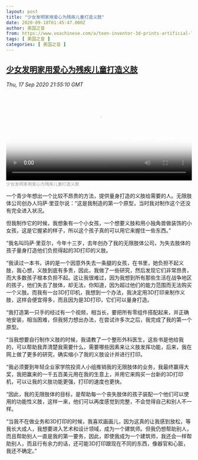 ```yaml
---
layout: post
title: "少女发明家用爱心为残疾儿童打造义肢"
date: 2020-09-18T01:45:47.000Z
author: 美国之音
from: https://www.voachinese.com/a/teen-inventor-3d-prints-artificial-limbs-20200917/5587766.html
tags: [ 美国之音 ]
categories: [ 美国之音 ]
---
```

<!--1600393547000-->
[少女发明家用爱心为残疾儿童打造义肢](https://www.voachinese.com/a/teen-inventor-3d-prints-artificial-limbs-20200917/5587766.html)
------

<div>
<div><i>Thu, 17 Sep 2020 21:55:10 GMT</i></div><video poster="https://images.weserv.nl?url=gdb.voanews.com/32d18c7a-504d-4749-aee3-e2729fb4236c_tv_r1_s_w900.jpg" src="https://av.voanews.com/Videoroot/Pangeavideo/2020/09/3/32/32d18c7a-504d-4749-aee3-e2729fb4236c_240p.mp4" style="width:100%" controls></video><div><small style="color: #999;">少女发明家用爱心为残疾儿童打造义肢</small></div><p>一个青少年想出一个比较不昂贵的方法，提供量身打造的义肢给需要的人。无限肢体公司创办人玛萨·里亚尔说：“这是我制造的第一个原型，当时我对制作这个还没有完全进入状况。</p><p>但我制作它的时候，我想象有一个小女孩，一个想要义肢和用小独角兽做装饰的小女孩，这是它握紧的样子，所以这个孩子真的可以用它来握住一些东西。”</p><p>“我名叫玛萨·里亚尔，今年十三岁，去年创办了我的无限肢体公司，为失去肢体的孩子量身打造他们负担得起的3D打印的义肢。</p><p>“我读过一本书，讲的是一个因意外失去一条腿的女孩，在书里，她负担不起义肢，我心想，义肢到底有多贵，因此，我做了一些研究，然后发现它们非常昂贵，而大多数孩子根本负担不起。这让我很难过，因为我想到所有那些生活在战争地区的孩子，他们失去了肢体，却无法，你知道，因为超过他们的能力范围而无法购买一个义肢。而我有一台3D打印机，我想到一个办法，我决定用3D打印来制作义肢，这样会便宜得多，而且因为是3D打印，它们可以量身打造。</p><p>“我打造第一只手的经过有一个视频，相当长，要把所有零组件搭配起来，并正确地安装，相当困难，但我努力想出办法，在尝试许多次之后，我完成了我的第一个原型。</p><p>“当我想要自行制作义肢的时候，我请教了一个整形外科医生，这些书是他给我的，可以帮助我弄清楚我需要什么，需要哪些因素来让义肢发挥功能，后来，我在网上做了更多的研究，确实缩小了我的义肢设计并进行打印。</p><p>“我必须要到年轻企业家学院投资人小组推销我的无限肢体的业务，我最终赢得大奖，我把赢来的一千五百美元用在我的生意上，并用它来购买一台新的3D打印机，可以让我的义肢功能更强，打印的速度也更快。</p><p>“因此，我的无限肢体的目标，是帮助每一个丧失肢体的孩子装配一个他们可以使用的功能性义肢，这样一来，他们可以再度感觉到完整，不会觉得自己和别人不一样。</p><p>“当我不在做业务和3D打印的时候，我喜欢画画儿，因为这真的让我感到放松，等我长大成人，我想要进入艺术和设计领域，成为一个建筑师。但我仍想帮助别人，而且帮助别人一直是我的第一要务，因此，即使我成为一个建筑师，我还会一样帮助别人，而且行有余力的话，还可能3D打印跟现在不同的东西，像器官和心脏，我还不确定。”</p>
</div>
